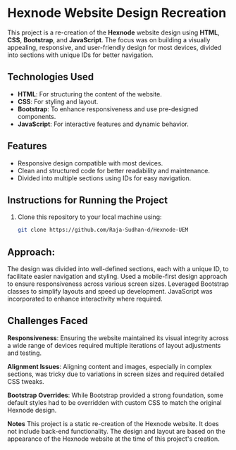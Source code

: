 # Hexnode Website Design Recreation  

This project is a re-creation of the **Hexnode** website design using **HTML**, **CSS**, **Bootstrap**, and **JavaScript**. 
The focus was on building a visually appealing, responsive, and user-friendly design for most devices, divided into sections with unique IDs for better navigation.

## Technologies Used  
- **HTML**: For structuring the content of the website.  
- **CSS**: For styling and layout.  
- **Bootstrap**: To enhance responsiveness and use pre-designed components.  
- **JavaScript**: For interactive features and dynamic behavior.  

## Features  
- Responsive design compatible with most devices.  
- Clean and structured code for better readability and maintenance.  
- Divided into multiple sections using IDs for easy navigation.  

## Instructions for Running the Project  
1. Clone this repository to your local machine using:  
   ```bash  
   git clone https://github.com/Raja-Sudhan-d/Hexnode-UEM

## Approach:
The design was divided into well-defined sections, each with a unique ID, to facilitate easier navigation and styling.
Used a mobile-first design approach to ensure responsiveness across various screen sizes.
Leveraged Bootstrap classes to simplify layouts and speed up development.
JavaScript was incorporated to enhance interactivity where required.

## Challenges Faced

**Responsiveness**:
Ensuring the website maintained its visual integrity across a wide range of devices required multiple iterations of layout adjustments and testing.

**Alignment Issues**:
Aligning content and images, especially in complex sections, was tricky due to variations in screen sizes and required detailed CSS tweaks.

**Bootstrap Overrides**:
While Bootstrap provided a strong foundation, some default styles had to be overridden with custom CSS to match the original Hexnode design.


**Notes**
This project is a static re-creation of the Hexnode website. It does not include back-end functionality.
The design and layout are based on the appearance of the Hexnode website at the time of this project's creation.
